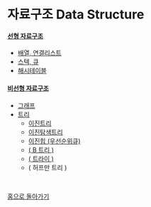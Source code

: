 # 자료구조 Data Structure

#### [선형 자료구조](./linear-structure.md)

  - [배열, 연결리스트](./linear-structure.md#배열,-연결리스트)
  - [스텍, 큐](./linear-structure.md#스텍,-큐,-데크)
  - [해시테이블](./linear-structure.md#해시테이블,-map,-set)

#### [비선형 자료구조](./non-linear-structure.md)
  - [그래프](./non-linear-structure.md#그래프-graph)
  - [트리](./non-linear-structure.md#트리-tree)
    - [이진트리](./non-linear-structure.md#이진트리-binary-tree)
    - [이진탐색트리](./non-linear-structure.md#이진탐색트리-binary-search-tree)
    - [이진힙 (우선순위큐)](./non-linear-structure.md#이진힙-binary-heap-우선순위-큐)
    - [( B 트리 )](./non-linear-structure.md#-b-트리-)
    - [( 트라이 )](./non-linear-structure.md#-트라이-trie-)
    - ( 허프만 트리 )

<br>

[홈으로 돌아가기](../README.md)
